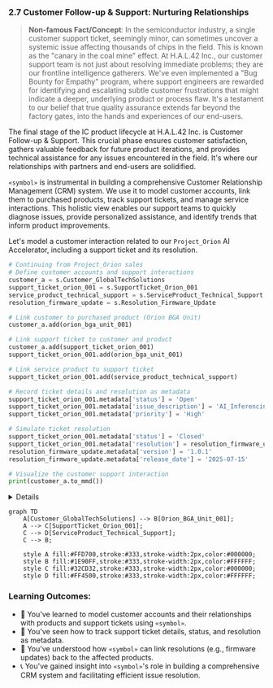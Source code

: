 
### 2.7 Customer Follow-up & Support: Nurturing Relationships

> **Non-famous Fact/Concept**: In the semiconductor industry, a single customer support ticket, seemingly minor, can sometimes uncover a systemic issue affecting thousands of chips in the field. This is known as the "canary in the coal mine" effect. At H.A.L.42 Inc., our customer support team is not just about resolving immediate problems; they are our frontline intelligence gatherers. We've even implemented a "Bug Bounty for Empathy" program, where support engineers are rewarded for identifying and escalating subtle customer frustrations that might indicate a deeper, underlying product or process flaw. It's a testament to our belief that true quality assurance extends far beyond the factory gates, into the hands and experiences of our end-users.

The final stage of the IC product lifecycle at H.A.L.42 Inc. is Customer Follow-up & Support. This crucial phase ensures customer satisfaction, gathers valuable feedback for future product iterations, and provides technical assistance for any issues encountered in the field. It's where our relationships with partners and end-users are solidified.

`«symbol»` is instrumental in building a comprehensive Customer Relationship Management (CRM) system. We use it to model customer accounts, link them to purchased products, track support tickets, and manage service interactions. This holistic view enables our support teams to quickly diagnose issues, provide personalized assistance, and identify trends that inform product improvements.

Let's model a customer interaction related to our `Project_Orion` AI Accelerator, including a support ticket and its resolution.

```python
# Continuing from Project_Orion sales
# Define customer accounts and support interactions
customer_a = s.Customer_GlobalTechSolutions
support_ticket_orion_001 = s.SupportTicket_Orion_001
service_product_technical_support = s.ServiceProduct_Technical_Support
resolution_firmware_update = s.Resolution_Firmware_Update

# Link customer to purchased product (Orion BGA Unit)
customer_a.add(orion_bga_unit_001)

# Link support ticket to customer and product
customer_a.add(support_ticket_orion_001)
support_ticket_orion_001.add(orion_bga_unit_001)

# Link service product to support ticket
support_ticket_orion_001.add(service_product_technical_support)

# Record ticket details and resolution as metadata
support_ticket_orion_001.metadata['status'] = 'Open'
support_ticket_orion_001.metadata['issue_description'] = 'AI_Inferencing_Stutter_Issue'
support_ticket_orion_001.metadata['priority'] = 'High'

# Simulate ticket resolution
support_ticket_orion_001.metadata['status'] = 'Closed'
support_ticket_orion_001.metadata['resolution'] = resolution_firmware_update
resolution_firmware_update.metadata['version'] = '1.0.1'
resolution_firmware_update.metadata['release_date'] = '2025-07-15'

# Visualize the customer support interaction
print(customer_a.to_mmd())
```
<details>

```text
graph TD
    Customer_GlobalTechSolutions --> Orion_BGA_Unit_001
    Customer_GlobalTechSolutions --> SupportTicket_Orion_001
    SupportTicket_Orion_001 --> ServiceProduct_Technical_Support
    SupportTicket_Orion_001 --> Orion_BGA_Unit_001
```
</details>

```mermaid
graph TD
    A[Customer_GlobalTechSolutions] --> B[Orion_BGA_Unit_001];
    A --> C[SupportTicket_Orion_001];
    C --> D[ServiceProduct_Technical_Support];
    C --> B;

    style A fill:#FFD700,stroke:#333,stroke-width:2px,color:#000000;
    style B fill:#1E90FF,stroke:#333,stroke-width:2px,color:#FFFFFF;
    style C fill:#32CD32,stroke:#333,stroke-width:2px,color:#000000;
    style D fill:#FF4500,stroke:#333,stroke-width:2px,color:#FFFFFF;
```

### Learning Outcomes:

*   🤝 You've learned to model customer accounts and their relationships with products and support tickets using `«symbol»`.
*   🎫 You've seen how to track support ticket details, status, and resolution as metadata.
*   🔄 You've understood how `«symbol»` can link resolutions (e.g., firmware updates) back to the affected products.
*   📞 You've gained insight into `«symbol»`'s role in building a comprehensive CRM system and facilitating efficient issue resolution.
